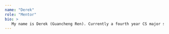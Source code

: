```yaml
---
name: "Derek"
role: "Mentor"
bio: >
   My name is Derek (Guancheng Ren). Currently a fourth year CS major student. My field of study is machine learning (mainly image processing and natural language processing). I took the CS56 with Prof. Conrad last winter quarter, when I worked on the TODO-List legacy code project. For the project I wrote the unit and integration tests using Junit. Designed the UI using Java Swing and HTML. And implemented a Saving/Loading mechanism with Java Serialization. Aside from Java, I am also familiar with HTML/JavaScript and socket programming, which I believe will be very useful for developing web apps. Ask me questions if you have any. 
---
```

